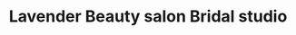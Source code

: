 ---
title: "Lavender Beauty salon Bridal studio"
url: /kollam/lavender-beauty-salon-bridal-studio/
shop: hairdresser
---